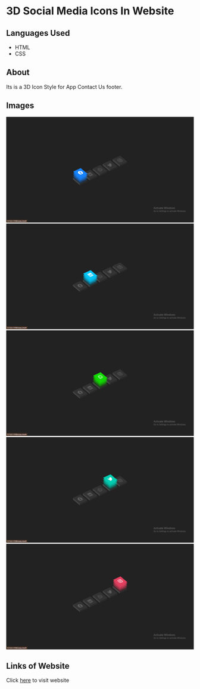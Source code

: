<h1>3D Social Media Icons In Website</h1>
<h2>Languages Used</h2>
<ul>
  <li>HTML</li>
  <li>CSS</li>
</ul>
<h2>About</h2>
<p>Its is a 3D Icon Style for App Contact Us footer.</p>
<h2>Images</h2>
<img src="./images/Screenshot (495).png" />
<img src="./images/Screenshot (496).png" />
<img src="./images/Screenshot (497).png" />
<img src="./images/Screenshot (498).png" />
<img src="./images/Screenshot (499).png" />
<h2>Links of Website</h2>
<p>Click <a href="https://elastic-jennings-8348df.netlify.app/">here</a> to visit website</p>
